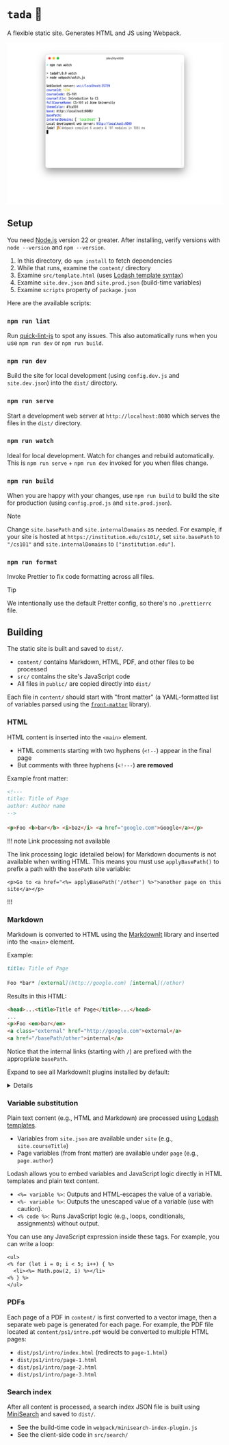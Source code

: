 # `tada` 🎉

A flexible static site. Generates HTML and JS using Webpack.

![Tada running in watch mode](tada.png)

## Setup

You need [Node.js][node] version 22 or greater. After installing,
verify versions with `node --version` and `npm --version`.

1. In this directory, do `npm install` to fetch dependencies
2. While that runs, examine the `content/` directory
3. Examine `src/template.html` (uses [Lodash template syntax][lodash])
3. Examine `site.dev.json` and `site.prod.json` (build-time variables)
4. Examine `scripts` property of `package.json`

Here are the available scripts:

### `npm run lint`

Run [quick-lint-js](https://quick-lint-js.com/cli/) to spot any issues.
This also automatically runs when you use `npm run dev` or `npm run build`.

### `npm run dev`

Build the site for local development (using `config.dev.js` and `site.dev.json`)
into the `dist/` directory.

### `npm run serve`

Start a development web server at `http://localhost:8080` which serves the
files in the `dist/` directory.

### `npm run watch`

Ideal for local development. Watch for changes and rebuild automatically.
This is `npm run serve` + `npm run dev` invoked for you when files change.

### `npm run build`

When you are happy with your changes, use `npm run build` to build the site
for production (using `config.prod.js` and `site.prod.json`).

> [!NOTE]
> Change `site.basePath` and `site.internalDomains` as needed.
> For example, if your site is hosted at `https://institution.edu/cs101/`,
> set `site.basePath` to `"/cs101"` and `site.internalDomains` to
> `["institution.edu"]`.


###  `npm run format`

Invoke Prettier to fix code formatting across all files.

> [!TIP]
> We intentionally use the default Pretter config, so there's no `.prettierrc` file.


## Building

The static site is built and saved to `dist/`.

- `content/` contains Markdown, HTML, PDF, and other files to be processed
- `src/` contains the site's JavaScript code
- All files in `public/` are copied directly into `dist/`

Each file in `content/` should start with "front matter" (a YAML-formatted
list of variables parsed using the [`front-matter`][front-matter] library).


### HTML

HTML content is inserted into the `<main>` element.

* HTML comments starting with two hyphens (`<!--`) appear in the final page
* But comments with three hyphens (`<!---`) **are removed**

Example front matter:

```html
<!---
title: Title of Page
author: Author name
-->

<p>Foo <b>bar</b> <i>baz</i> <a href="google.com">Google</a></p>
```

!!! note Link processing not available

The link processing logic (detailed below) for Markdown documents is
not available when writing HTML. This means you must use `applyBasePath()`
to prefix a path with the `basePath` site variable:

```
<p>Go to <a href="<%= applyBasePath('/other') %>">another page on this site</a></p>
```
!!!

### Markdown

Markdown is converted to HTML using the [MarkdownIt][markdownit] library
and inserted into the `<main>` element.

Example:

```markdown
title: Title of Page

Foo *bar* [external](http://google.com) [internal](/other)
```

Results in this HTML:

```markdown
<head>...<title>Title of Page</title>...</head>
...
<p>Foo <em>bar</em>
<a class="external" href="http://google.com">external</a>
<a href="/basePath/other">internal</a>
```

Notice that the internal links (starting with `/`) are prefixed with the
appropriate `basePath`.

Expand to see all MarkdownIt plugins installed by default:

<details>

#### [markdown-it-anchor](https://www.npmjs.com/package/markdown-it-anchor)

Adds `id` attribute to headings.

#### [markdown-it-container](https://www.npmjs.com/package/markdown-it-container)

Used to implement 3 different kinds of Markdown blocks:

1. `<details>` element (collapsible/expandible)
2. `<section>` element (logical grouping with a `<h2>` heading)
3. Alerts (`<div class="alert">`)

To define a `<details>` element, use this syntax:

```
<<< details Title for the details element

The content in the element, initially hidden

<<<
```

* The text after `details` is used for the `<summary>` element and always shows
* Don't forget the closing `<<<`

To define a `<section>` element, use this syntax:

```
::: section Text for `<h2>` heading

Any content...

:::
```

Finally, to define an alert element, use this syntax:

```
!!! warning

Any content...

!!!
```

This is usually rendered as yellow box with a warning icon.

```
!!! note See the FAQ

You may want to review [the FAQ][faq].

!!!
```

The `note` alert is usually blue. The default title of "Note"
is overridden here by "See the FAQ".

* There are two variations: `note` and `warning`
* Override the default title by specifying the optional text

#### [markdown-it-footnote](https://www.npmjs.com/package/markdown-it-footnote)

Adds support for footnotes.

</details>


### Variable substitution

Plain text content (e.g., HTML and Markdown) are processed using [Lodash
templates][lodash].

- Variables from `site.json` are available under `site` (e.g., `site.courseTitle`)
- Page variables (from front matter) are available under `page` (e.g., `page.author`)

Lodash allows you to embed variables and JavaScript logic directly in HTML
templates and plain text content.

- `<%= variable %>`: Outputs and HTML-escapes the value of a variable.
- `<%- variable %>`: Outputs the unescaped value of a variable (use with caution).
- `<% code %>`: Runs JavaScript logic (e.g., loops, conditionals, assignments) without output.

You can use any JavaScript expression inside these tags. For example, you can
write a loop:

```
<ul>
<% for (let i = 0; i < 5; i++) { %>
  <li><%= Math.pow(2, i) %></li>
<% } %>
</ul>
```

### PDFs

Each page of a PDF in `content/` is first converted to a vector image, then
a separate web page is generated for each page. For example, the PDF file
located at `content/ps1/intro.pdf` would be converted to multiple HTML pages:

- `dist/ps1/intro/index.html` (redirects to `page-1.html`)
- `dist/ps1/intro/page-1.html`
- `dist/ps1/intro/page-2.html`
- `dist/ps1/intro/page-3.html`

### Search index

After all content is processed, a search index JSON file is built using
[MiniSearch][minisearch] and saved to `dist/`.

- See the build-time code in `webpack/minisearch-index-plugin.js`
- See the client-side code in `src/search/`


[lodash]: https://lodash.info/doc/template
[minisearch]: https://lucaong.github.io/minisearch/
[node]: https://nodejs.org/
[front-matter]: https://www.npmjs.com/package/front-matter
[markdownit]: https://www.npmjs.com/package/markdown-it
